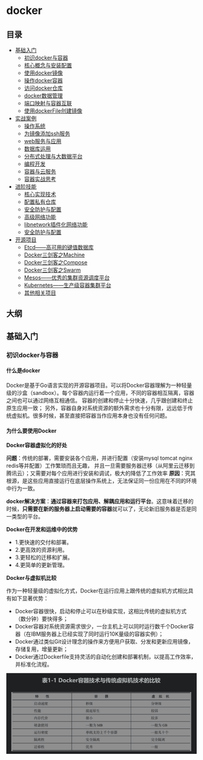 # docker
## 目录

- [基础入门](#基础入门)
    - [初识docker与容器](#初识docker与容器)
    - [核心概念与安装配置](#核心概念与安装配置)
    - [使用docker镜像](#使用docker镜像)
    - [操作docker容器](#操作docker容器)
    - [访问docker仓库](#访问docker仓库)
    - [docker数据管理](#docker数据管理)
    - [端口映射与容器互联](#端口映射与容器互联)
    - [使用dockerFile创建镜像](#使用dockerFile创建镜像)
- [实战案例](#实战案例)
    - [操作系统](#操作系统)
    - [为镜像添加ssh服务](#为镜像添加ssh服务)
    - [web服务与应用](#web服务与应用)
    - [数据库运用](#数据库运用)
    - [分布式处理与大数据平台](#分布式处理与大数据平台)
    - [编程开发](#编程开发)
    - [容器与云服务](#容器与云服务)
    - [容器实战思考](#容器实战思考)
- [进阶技能](#进阶技能)
    - [核心实现技术](#核心实现技术)
    - [配置私有仓库](#配置私有仓库)
    - [安全防护与配置](#安全防护与配置)
    - [高级网络功能](#高级网络功能)
    - [libnetwork插件化网络功能](#libnetwork插件化网络功能)
    - [安全防护与配置](#安全防护与配置)
- [开源项目](#开源项目)
    - [Etcd——高可用的键值数据库](#Etcd——高可用的键值数据库)
    - [Docker三剑客之Machine](#Docker三剑客之Machine)
    - [Docker三剑客之Compose](#Docker三剑客之Compose)
    - [Docker三剑客之Swarm](#Docker三剑客之Swarm)
    - [Mesos——优秀的集群资源调度平台](#Mesos——优秀的集群资源调度平台)
    - [Kubernetes——生产级容器集群平台](#Kubernetes——生产级容器集群平台)
    - [其他相关项目](#其他相关项目)
## 大纲
## 基础入门
### 初识docker与容器

#### 什么是docker
Docker是基于Go语言实现的开源容器项目。可以将Docker容器理解为一种轻量级的沙盒（sandbox）。每个容器内运行着一个应用，不同的容器相互隔离，容器之间也可以通过网络互相通信。
容器的创建和停止十分快速，几乎跟创建和终止原生应用一致； 另外，容器自身对系统资源的额外需求也十分有限，远远低于传统虚拟机。很多时候，甚至直接把容器当作应用本身也没有任何问题。

#### 为什么要使用Docker
**Docker容器虚拟化的好处**

**问题**：传统的部署，需要安装各个应用，并进行配置（安装mysql tomcat  nginx redis等并配置）工作繁琐而且无趣，
      并且一旦需要服务器迁移（从阿里云迁移到腾讯云）；又需要对每个应用进行安装和调试，极大的降低了工作效率
**原因**：究其根源，是这些应用直接运行在底层操作系统上，无法保证同一份应用在不同的环境中行为一致。

**docker解决方案**：**通过容器来打包应用、解耦应用和运行平台**。这意味着迁移的时候，**只需要在新的服务器上启动需要的容器**就可以了，无论新旧服务器是否是同一类型的平台。

**Docker在开发和运维中的优势**

- 1.更快速的交付和部署。
- 2.更高效的资源利用。
- 3.更轻松的迁移和扩展。
- 4.更简单的更新管理。

**Docker与虚拟机比较**

作为一种轻量级的虚拟化方式，Docker在运行应用上跟传统的虚拟机方式相比具有如下显著优势：

- Docker容器很快，启动和停止可以在秒级实现，这相比传统的虚拟机方式（数分钟）要快得多；
- Docker容器对系统资源需求很少，一台主机上可以同时运行数千个Docker容器（在IBM服务器上已经实现了同时运行10K量级的容器实例）；
- Docker通过类似Git设计理念的操作来方便用户获取、分发和更新应用镜像，存储复用，增量更新；
- Docker通过Dockerfile支持灵活的自动化创建和部署机制，以提高工作效率，并标准化流程。

![img.png](images/dockeryuxnj.png)